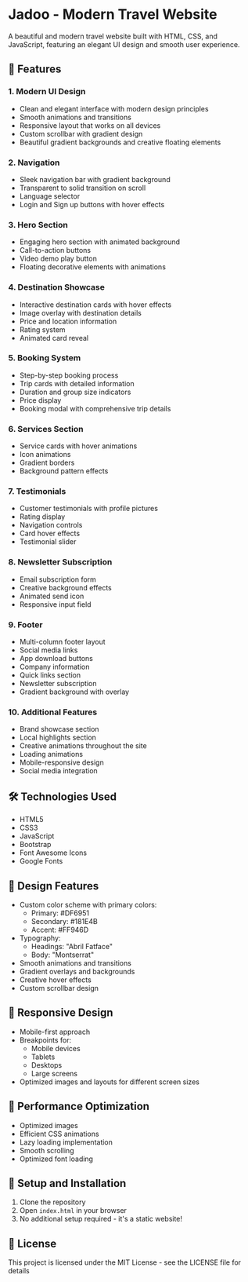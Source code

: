 # Jadoo - Modern Travel Website

A beautiful and modern travel website built with HTML, CSS, and JavaScript, featuring an elegant UI design and smooth user experience.

## 🌟 Features

### 1. Modern UI Design
- Clean and elegant interface with modern design principles
- Smooth animations and transitions
- Responsive layout that works on all devices
- Custom scrollbar with gradient design
- Beautiful gradient backgrounds and creative floating elements

### 2. Navigation
- Sleek navigation bar with gradient background
- Transparent to solid transition on scroll
- Language selector
- Login and Sign up buttons with hover effects

### 3. Hero Section
- Engaging hero section with animated background
- Call-to-action buttons
- Video demo play button
- Floating decorative elements with animations

### 4. Destination Showcase
- Interactive destination cards with hover effects
- Image overlay with destination details
- Price and location information
- Rating system
- Animated card reveal

### 5. Booking System
- Step-by-step booking process
- Trip cards with detailed information
- Duration and group size indicators
- Price display
- Booking modal with comprehensive trip details

### 6. Services Section
- Service cards with hover animations
- Icon animations
- Gradient borders
- Background pattern effects

### 7. Testimonials
- Customer testimonials with profile pictures
- Rating display
- Navigation controls
- Card hover effects
- Testimonial slider

### 8. Newsletter Subscription
- Email subscription form
- Creative background effects
- Animated send icon
- Responsive input field

### 9. Footer
- Multi-column footer layout
- Social media links
- App download buttons
- Company information
- Quick links section
- Newsletter subscription
- Gradient background with overlay

### 10. Additional Features
- Brand showcase section
- Local highlights section
- Creative animations throughout the site
- Loading animations
- Mobile-responsive design
- Social media integration

## 🛠 Technologies Used
- HTML5
- CSS3
- JavaScript
- Bootstrap
- Font Awesome Icons
- Google Fonts

## 🎨 Design Features
- Custom color scheme with primary colors:
  - Primary: #DF6951
  - Secondary: #181E4B
  - Accent: #FF946D
- Typography:
  - Headings: "Abril Fatface"
  - Body: "Montserrat"
- Smooth animations and transitions
- Gradient overlays and backgrounds
- Creative hover effects
- Custom scrollbar design

## 📱 Responsive Design
- Mobile-first approach
- Breakpoints for:
  - Mobile devices
  - Tablets
  - Desktops
  - Large screens
- Optimized images and layouts for different screen sizes

## 🚀 Performance Optimization
- Optimized images
- Efficient CSS animations
- Lazy loading implementation
- Smooth scrolling
- Optimized font loading

## 🔧 Setup and Installation
1. Clone the repository
2. Open `index.html` in your browser
3. No additional setup required - it's a static website!

## 📝 License
This project is licensed under the MIT License - see the LICENSE file for details

